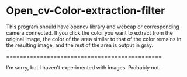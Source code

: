 # Open_cv-Color-extraction-filter

This program should have opencv library and webcap or corresponding camera connected.
If you click the color you want to extract from the original image, the color of the area similar to that of the color remains in the resulting image, and the rest of the area is output in gray.

==============================================

I'm sorry, but I haven't experimented with images. Probably not.
